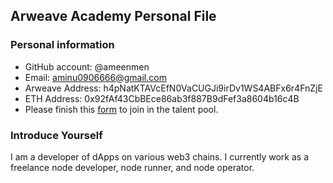 ## Arweave Academy Personal File

### Personal information

- GitHub account: @ameenmen
- Email: aminu0906666@gmail.com
- Arweave Address: h4pNatKTAVcEfN0VaCUGJi9irDv1WS4ABFx6r4FnZjE
- ETH Address: 0x92fAf43CbBEce86ab3f887B9dFef3a8604b16c4B
- Please finish this [form](https://docs.google.com/forms/d/e/1FAIpQLSfWA5fIIcBgmRppm3jNz5vmf9Mai_QMVil-2pO4r7YKn_Zhtw/viewform?usp=sf_link) to join in the talent pool.

### Introduce Yourself
I am a developer of dApps on various web3 chains. I currently work as a freelance node developer, node runner, and node operator.

